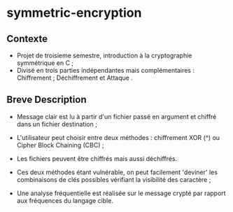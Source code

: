 # symmetric-encryption

## Contexte
- Projet de troisieme semestre, introduction à la cryptographie symmétrique en C ;
- Divisé en trois parties indépendantes mais complémentaires : Chiffrement ; Déchiffrement et Attaque .

## Breve Description
- Message clair est lu à partir d'un fichier passé en argument et chiffré dans un fichier destination ; 
- L'utilisateur peut choisir entre deux méthodes : chiffrement XOR (^) ou Cipher Block Chaining (CBC) ;
- Les fichiers peuvent être chiffrés mais aussi déchiffrés. 

- Ces deux méthodes étant vulnérable, on peut facilement 'deviner' les combinaisons de clés possibles vérifiant la visibilité des caractère ;
- Une analyse fréquentielle est réalisée sur le message crypté par rapport aux fréquences du langage cible.
